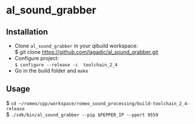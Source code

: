 # al_sound_grabber

## Installation
* Clone `al_sound_grabber` in your qibuild workspace:    
  $ git clone https://github.com/lagadic/al_sound_grabber.git   
* Configure project:   
  `$ configure --release -c  toolchain_2_4 `   
* Go in the build folder and `make`

## Usage
$ `cd ~/romeo/cpp/workspace/romeo_sound_processing/build-toolchain_2_4-release`   
$ `./sdk/bin/al_sound_grabber --pip $PEPPER_IP --pport 9559`
